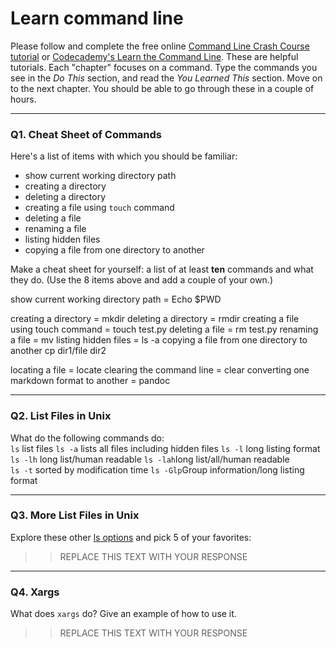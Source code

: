 # Learn command line

Please follow and complete the free online [Command Line Crash Course
tutorial](https://web.archive.org/web/20160708171659/http://cli.learncodethehardway.org/book/) or [Codecademy's Learn the Command Line](https://www.codecademy.com/learn/learn-the-command-line). These are helpful tutorials. Each "chapter" focuses on a command. Type the commands you see in the _Do This_ section, and read the _You Learned This_ section. Move on to the next chapter. You should be able to go through these in a couple of hours.

---

### Q1.  Cheat Sheet of Commands  

Here's a list of items with which you should be familiar:  
* show current working directory path
* creating a directory
* deleting a directory
* creating a file using `touch` command
* deleting a file
* renaming a file
* listing hidden files
* copying a file from one directory to another

Make a cheat sheet for yourself: a list of at least **ten** commands and what they do.  (Use the 8 items above and add a couple of your own.)  

show current working directory path   =  Echo $PWD

creating a directory   = mkdir
deleting a directory   = rmdir
creating a file using touch command = touch test.py
deleting a file   =  rm test.py
renaming a file  = mv
listing hidden files = ls -a
copying a file from one directory to another cp dir1/file dir2

locating a file = locate
clearing the command line = clear
converting one markdown format to another = pandoc


---

### Q2.  List Files in Unix   

What do the following commands do:  
`ls`     list files
`ls -a`  lists all files including hidden files
`ls -l`  long listing format
`ls -lh` long list/human readable 
`ls -lah`long list/all/human readable  
`ls -t`  sorted by modification time
`ls -Glp`Group information/long listing format  



---

### Q3.  More List Files in Unix  

Explore these other [ls options](http://www.techonthenet.com/unix/basic/ls.php) and pick 5 of your favorites:

> > REPLACE THIS TEXT WITH YOUR RESPONSE

---

### Q4.  Xargs   

What does `xargs` do? Give an example of how to use it.

> > REPLACE THIS TEXT WITH YOUR RESPONSE

 

